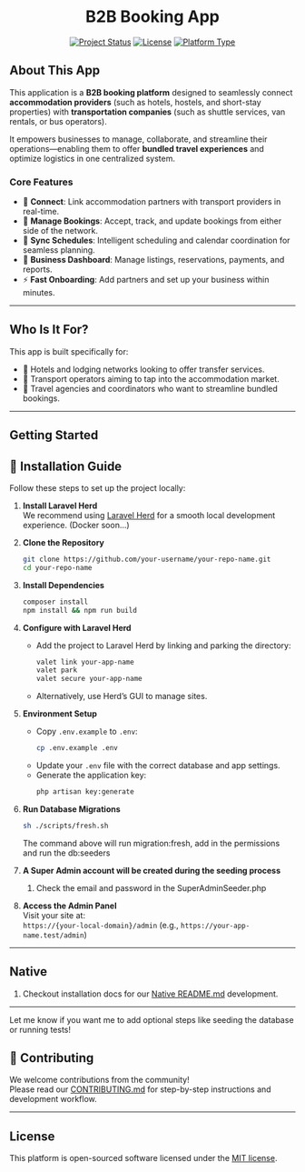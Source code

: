 <h1 align="center">B2B Booking App</h1>

<p align="center">
<a href="#"><img src="https://img.shields.io/badge/status-beta-blue" alt="Project Status"></a>
<a href="#"><img src="https://img.shields.io/badge/license-MIT-green" alt="License"></a>
<a href="#"><img src="https://img.shields.io/badge/platform-B2B-lightgrey" alt="Platform Type"></a>
</p>

## About This App

This application is a **B2B booking platform** designed to seamlessly connect **accommodation providers** (such as hotels, hostels, and short-stay properties) with **transportation companies** (such as shuttle services, van rentals, or bus operators).

It empowers businesses to manage, collaborate, and streamline their operations—enabling them to offer **bundled travel experiences** and optimize logistics in one centralized system.

### Core Features

- 🔗 **Connect**: Link accommodation partners with transport providers in real-time.
- 🧾 **Manage Bookings**: Accept, track, and update bookings from either side of the network.
- 📅 **Sync Schedules**: Intelligent scheduling and calendar coordination for seamless planning.
- 💼 **Business Dashboard**: Manage listings, reservations, payments, and reports.
- ⚡ **Fast Onboarding**: Add partners and set up your business within minutes.

---

## Who Is It For?

This app is built specifically for:

- 🏨 Hotels and lodging networks looking to offer transfer services.
- 🚐 Transport operators aiming to tap into the accommodation market.
- 🧩 Travel agencies and coordinators who want to streamline bundled bookings.

---

## Getting Started

## 🚀 Installation Guide

Follow these steps to set up the project locally:

1. **Install Laravel Herd**  
   We recommend using [Laravel Herd](https://herd.laravel.com/) for a smooth local development experience. (Docker soon...)

2. **Clone the Repository**
   ```bash
   git clone https://github.com/your-username/your-repo-name.git
   cd your-repo-name
   ```

3. **Install Dependencies**
   ```bash
   composer install
   npm install && npm run build
   ```

4. **Configure with Laravel Herd**
   - Add the project to Laravel Herd by linking and parking the directory:
     ```bash
     valet link your-app-name
     valet park
     valet secure your-app-name
     ```
   - Alternatively, use Herd’s GUI to manage sites.

5. **Environment Setup**
   - Copy `.env.example` to `.env`:
     ```bash
     cp .env.example .env
     ```
   - Update your `.env` file with the correct database and app settings.
   - Generate the application key:
     ```bash
     php artisan key:generate
     ```

6. **Run Database Migrations**
   ```bash
   sh ./scripts/fresh.sh
   ```
   The command above will run migration:fresh, add in the permissions and run the db:seeders

7. **A Super Admin account will be created during the seeding process**
   1. Check the email and password in the SuperAdminSeeder.php

8. **Access the Admin Panel**  
   Visit your site at:  
   `https://{your-local-domain}/admin` (e.g., `https://your-app-name.test/admin`)

---

## Native

1. Checkout installation docs for our [Native README.md](/ui/native/README.md) development.

---

Let me know if you want me to add optional steps like seeding the database or running tests!

## 🤝 Contributing

We welcome contributions from the community!  
Please read our [CONTRIBUTING.md](CONTRIBUTING.md) for step-by-step instructions and development workflow.

---

## License

This platform is open-sourced software licensed under the [MIT license](https://opensource.org/licenses/MIT).
